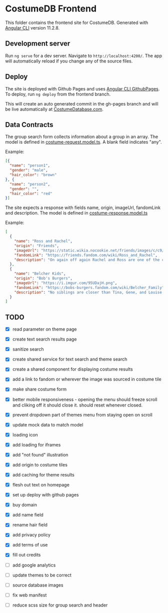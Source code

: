 # CostumeDB Frontend

This folder contains the frontend site for CostumeDB. Generated with [Angular CLI](https://github.com/angular/angular-cli) version 11.2.8.

## Development server

Run `ng serve` for a dev server. Navigate to `http://localhost:4200/`. The app will automatically reload if you change any of the source files.

## Deploy

The site is deployed with Github Pages and uses [Angular CLI GithubPages](https://www.npmjs.com/package/angular-cli-ghpages). To deploy, run `ng deploy` from the frontend branch.

This will create an auto generated commit in the gh-pages branch and will be live automatically at [CostumeDatabase.com](https://costumedatabase.com/).

## Data Contracts

The group search form collects information about a group in an array. The model is defined in [costume-request.model.ts](costumedb-frontend/src/app/models/costume-request.model.ts). A blank field indicates "any".

Example:
```json
[{
  "name": "person1",
  "gender": "male",
  "hair_color": "brown"
}, {
  "name": "person2",
  "gender": "",
  "hair_color": "red"
}]
```

The site expects a response with fields name, origin, imageUrl, fandomLink and description. The model is defined in [costume-response.model.ts](/costumedb-frontend/src/app/models/costume-response.model.ts)

Example:
```json
[
  {
    "name": "Ross and Rachel",
    "origin": "Friends",
    "imageUrl": "https://static.wikia.nocookie.net/friends/images/c/c9/Ross_and_Rachel_-_Final_Kiss_-_10x18.png",
    "fandomLink": "https://friends.fandom.com/wiki/Ross_and_Rachel",
    "description": "On again off again Rachel and Ross are one of the central couples on Friends. Were they on a break? It's up to you!"
  },
  {
    "name": "Belcher Kids",
    "origin": "Bob's Burgers",
    "imageUrl": "https://i.imgur.com/95UDajH.png",
    "fandomLink": "https://bobs-burgers.fandom.com/wiki/Belcher_Family",
    "description": "No siblings are closer than Tina, Gene, and Louise!"
  }
]
```

## TODO
- [x] read parameter on theme page
- [x] create text search results page
- [x] sanitize search
- [x] create shared service for text search and theme search
- [x] create a shared component for displaying costume results
- [x] add a link to fandom or wherever the image was sourced in costume tile
- [x] make share costume form
- [x] better mobile responsiveness - opening the menu should freeze scroll and cliking off it should close it. should reset whenever closed. 
- [x] prevent dropdown part of themes menu from staying open on scroll
- [x] update mock data to match model
- [x] loading icon
- [x] add loading for iframes
- [x] add "not found" illustration
- [x] add origin to costume tiles
- [x] add caching for theme results
- [x] flesh out text on homepage
- [x] set up deploy with github pages
- [x] buy domain
- [x] add name field
- [x] rename hair field
- [x] add privacy policy
- [x] add terms of use
- [x] fill out credits

- [ ] add google analytics
- [ ] update themes to be correct
- [ ] source database images
- [ ] fix web manifest
- [ ] reduce scss size for group search and header
